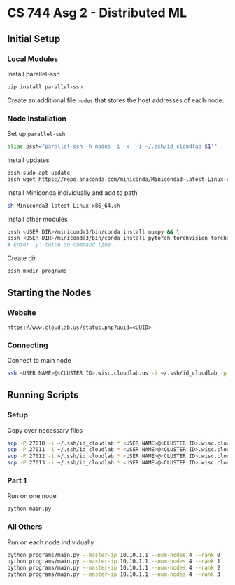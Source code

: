 # CS 744 Asg 2 - Distributed ML

## Initial Setup
### Local Modules
Install parallel-ssh
```bash
pip install parallel-ssh
```

Create an additional file `nodes` that stores the host addresses of each node.

### Node Installation
Set up `parallel-ssh`
```bash
alias pssh="parallel-ssh -h nodes -i -x '-i ~/.ssh/id_cloudlab $1'"
```

Install updates
```bash
pssh sudo apt update
pssh wget https://repo.anaconda.com/miniconda/Miniconda3-latest-Linux-x86_64.sh
```

Install Miniconda individually and add to path
```bash
sh Miniconda3-latest-Linux-x86_64.sh
```

Install other modules
```bash
pssh <USER DIR>/miniconda3/bin/conda install numpy && \
pssh <USER DIR>/miniconda3/bin/conda install pytorch torchvision torchaudio cpuonly -c pytorch
# Enter 'y' twice on command line
```

Create dir
```bash
pssh mkdir programs
```

## Starting the Nodes
### Website
`https://www.cloudlab.us/status.php?uuid=<UUID>`

### Connecting
Connect to main node
```bash
ssh <USER NAME>@<CLUSTER ID>.wisc.cloudlab.us -i ~/.ssh/id_cloudlab -p 27010
```


## Running Scripts
### Setup
Copy over necessary files
```bash
scp -P 27010 -i ~/.ssh/id_cloudlab * <USER NAME>@<CLUSTER ID>.wisc.cloudlab.us:~/programs && \
scp -P 27011 -i ~/.ssh/id_cloudlab * <USER NAME>@<CLUSTER ID>.wisc.cloudlab.us:~/programs && \
scp -P 27012 -i ~/.ssh/id_cloudlab * <USER NAME>@<CLUSTER ID>.wisc.cloudlab.us:~/programs && \
scp -P 27013 -i ~/.ssh/id_cloudlab * <USER NAME>@<CLUSTER ID>.wisc.cloudlab.us:~/programs
```

### Part 1
Run on one node
```bash
python main.py
```

### All Others
Run on each node individually
```bash
python programs/main.py --master-ip 10.10.1.1 --num-nodes 4 --rank 0
python programs/main.py --master-ip 10.10.1.1 --num-nodes 4 --rank 1
python programs/main.py --master-ip 10.10.1.1 --num-nodes 4 --rank 2
python programs/main.py --master-ip 10.10.1.1 --num-nodes 4 --rank 3
```
